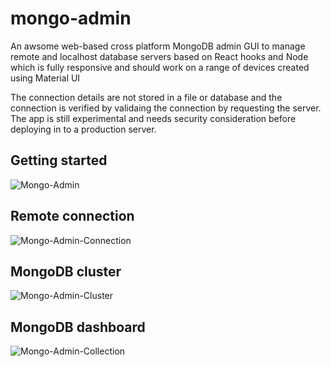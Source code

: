 # mongo-admin
An awsome web-based cross platform MongoDB admin GUI to manage remote and localhost database servers based on React hooks and Node which is fully responsive and should work on a range of devices created using Material UI

The connection details are not stored in a file or database and the connection is verified by validaing the connection by requesting the server. The app is still experimental and needs security consideration before deploying in to a production server.
## Getting started
![Mongo-Admin](https://raw.githubusercontent.com/gayanvoice/mongo-admin/images/Mongo-Admin.png)
## Remote connection
![Mongo-Admin-Connection](https://raw.githubusercontent.com/gayanvoice/mongo-admin/images/Mongo-Admin-Connection.png)
## MongoDB cluster
![Mongo-Admin-Cluster](https://raw.githubusercontent.com/gayanvoice/mongo-admin/images/Mongo-Admin-Cluster.png)
## MongoDB dashboard
![Mongo-Admin-Collection](https://raw.githubusercontent.com/gayanvoice/mongo-admin/images/Mongo-Admin-Collection.png)
